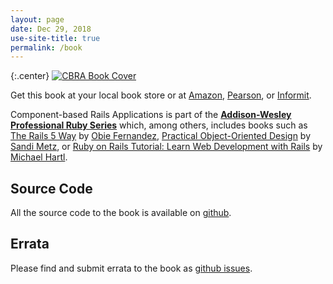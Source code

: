 ```yaml
---
layout: page
date: Dec 29, 2018
use-site-title: true
permalink: /book
---
```

<style>
.center {
  text-align: center;
}
</style>

{:.center}
[![CBRA Book Cover](/img/cbra.jpg)](https://www.amazon.com/Component-Based-Rails-Applications-Addison-Wesley-Professional/dp/0134774582)

Get this book at your local book store or at [Amazon](https://www.amazon.com/Component-Based-Rails-Applications-Addison-Wesley-Professional/dp/0134774582), [Pearson](http://www.mypearsonstore.com/bookstore/component-based-rails-applications-large-domains-under-9780134774589?xid=PSED), or [Informit](http://www.informit.com/store/component-based-rails-applications-large-domains-under-9780134774589).

Component-based Rails Applications is part of the **[Addison-Wesley Professional Ruby Series](https://www.pearson.com/us/higher-education/series/Addison-Wesley-Professional-Ruby-Series/4255388.html)** which, among others, includes books such as [The Rails 5 Way](https://www.pearson.com/us/higher-education/program/Fernandez-The-Rails-5-Way-4th-Edition/PGM1235788.html) by [Obie Fernandez](http://obiefernandez.com/), [Practical Object-Oriented Design](https://www.pearson.com/us/higher-education/program/Metz-Practical-Object-Oriented-Design-An-Agile-Primer-Using-Ruby-2nd-Edition/PGM334639.html) by [Sandi Metz](https://www.sandimetz.com/), or [Ruby on Rails Tutorial: Learn Web Development with Rails](https://www.pearson.com/us/higher-education/program/Hartl-Ruby-on-Rails-Tutorial-Learn-Web-Development-with-Rails-4th-Edition/PGM1102496.html) by [Michael Hartl](https://www.michaelhartl.com/).

## Source Code
All the source code to the book is available on [github](https://github.com/shageman/cbra_book_code). 

## Errata
Please find and submit errata to the book as [github issues](https://github.com/shageman/component-based-rails-applications-book/issues?utf8=%E2%9C%93&q=label%3Aerrata+).
